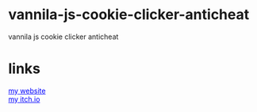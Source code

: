 # vannila-js-cookie-clicker-anticheat
vannila js cookie clicker anticheat

# links
<a href="http://shadowstudios.rf.gd/" style="color: blue;">my website</a>
<br>
<a href="https://shadowdevhere.itch.io/" style="color: blue;">my itch.io</a>
